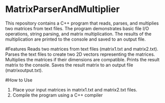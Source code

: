 # MatrixParserAndMultiplier


This repository contains a C++ program that reads, parses, and multiplies two matrices from text files. The program demonstrates basic file I/O operations, string parsing, and matrix multiplication. The results of the multiplication are printed to the console and saved to an output file.

#Features
Reads two matrices from text files (matrix1.txt and matrix2.txt).
Parses the text files to create two 2D vectors representing the matrices.
Multiplies the matrices if their dimensions are compatible.
Prints the result matrix to the console.
Saves the result matrix to an output file (matrixoutput.txt).


#How to Use
  1. Place your input matrices in matrix1.txt and matrix2.txt files.
  2. Compile the program using a C++ compiler
